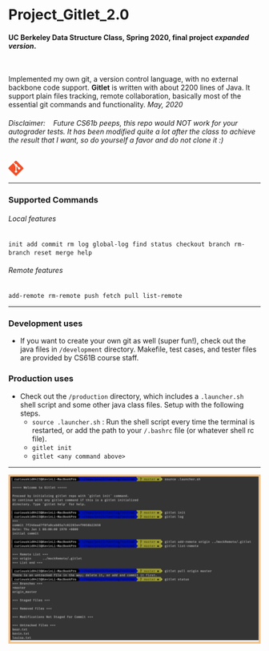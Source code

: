# Project_Gitlet_2.0
#### UC Berkeley Data Structure Class, Spring 2020, final project *expanded version*.
<br>

Implemented my own git, a version control language, with no external backbone code support. **Gitlet** is written with about 2200 lines of Java. It support plain files tracking, remote collaboration, basically most of the essential git commands and functionality.
*May, 2020*

###### Disclaimer: &nbsp;&nbsp; *Future CS61b peeps, this repo would NOT work for your autograder tests. It has been modified quite a lot after the class to achieve the result that I want, so do yourself a favor and do not clone it* :)
<div style="display: flex;">
    <img src="git_logo.png" alt="git logo" width="30" height="30"/></div>
<hr>  

### Supported Commands
###### Local features
`init` &nbsp;`add` &nbsp;`commit` &nbsp;`rm` &nbsp;`log` &nbsp;`global-log` &nbsp;`find` &nbsp;`status` &nbsp;`checkout` &nbsp;`branch` &nbsp;`rm-branch` &nbsp;`reset` &nbsp;`merge` &nbsp;`help`
###### Remote features
`add-remote` &nbsp;`rm-remote` &nbsp;`push` &nbsp;`fetch` &nbsp;`pull` &nbsp;`list-remote`

<hr>

### Development uses
- If you want to create your own git as well (super fun!), check out the java files in `/development` directory.
Makefile, test cases, and tester files are provided by CS61B course staff.

### Production uses
- Check out the `/production` directory, which includes a `.launcher.sh` shell script and some other java class files. Setup with the following steps.
    - `source .launcher.sh` : Run the shell script every time the terminal is restarted, or add the path to your `/.bashrc` file (or whatever shell rc file).
    - `gitlet init`
    - `gitlet <any command above>`  

<hr>
<div style = "border: 4px solid rgb(244, 195, 138)">
<img src="Picture_1.png" alt="git logo" width="800" />
</div>
